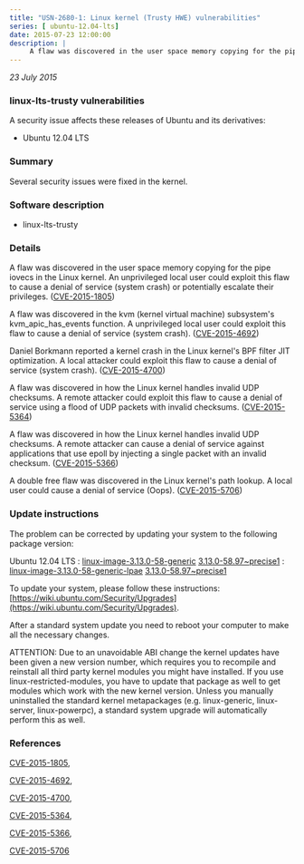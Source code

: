 ```yaml
---
title: "USN-2680-1: Linux kernel (Trusty HWE) vulnerabilities"
series: [ ubuntu-12.04-lts]
date: 2015-07-23 12:00:00
description: |
     A flaw was discovered in the user space memory copying for the pipe iovecs in the Linux kernel. An unprivileged local user could exploit this flaw to cause a denial of service (system crash) or potentially escalate their privileges. ([CVE-2015-1805](http://people.ubuntu.com/~ubuntu-security/cve/CVE-2015-1805))
--- 
```

 
 

*23 July 2015*

### linux-lts-trusty vulnerabilities

A security issue affects these releases of Ubuntu and its derivatives:

* Ubuntu 12.04 LTS

### Summary

Several security issues were fixed in the kernel. 

### Software description

* linux-lts-trusty 

### Details

 A flaw was discovered in the user space memory copying for the pipe iovecs in the Linux kernel. An unprivileged local user could exploit this flaw to cause a denial of service (system crash) or potentially escalate their privileges. ([CVE-2015-1805](http://people.ubuntu.com/~ubuntu-security/cve/CVE-2015-1805))

A flaw was discovered in the kvm (kernel virtual machine) subsystem&#39;s kvm_apic_has_events function. A unprivileged local user could exploit this flaw to cause a denial of service (system crash). ([CVE-2015-4692](http://people.ubuntu.com/~ubuntu-security/cve/CVE-2015-4692))

Daniel Borkmann reported a kernel crash in the Linux kernel&#39;s BPF filter JIT optimization. A local attacker could exploit this flaw to cause a denial of service (system crash). ([CVE-2015-4700](http://people.ubuntu.com/~ubuntu-security/cve/CVE-2015-4700))

A flaw was discovered in how the Linux kernel handles invalid UDP checksums. A remote attacker could exploit this flaw to cause a denial of service using a flood of UDP packets with invalid checksums. ([CVE-2015-5364](http://people.ubuntu.com/~ubuntu-security/cve/CVE-2015-5364))

A flaw was discovered in how the Linux kernel handles invalid UDP checksums. A remote attacker can cause a denial of service against applications that use epoll by injecting a single packet with an invalid checksum. ([CVE-2015-5366](http://people.ubuntu.com/~ubuntu-security/cve/CVE-2015-5366))

A double free flaw was discovered in the Linux kernel&#39;s path lookup. A local user could cause a denial of service (Oops). ([CVE-2015-5706](http://people.ubuntu.com/~ubuntu-security/cve/CVE-2015-5706)) 

### Update instructions

The problem can be corrected by updating your system to the following package version:

Ubuntu 12.04 LTS
 : [linux-image-3.13.0-58-generic](https://launchpad.net/ubuntu/+source/linux-lts-trusty) <span> [3.13.0-58.97~precise1](https://launchpad.net/ubuntu/+source/linux-lts-trusty/3.13.0-58.97~precise1) </span> 
 : [linux-image-3.13.0-58-generic-lpae](https://launchpad.net/ubuntu/+source/linux-lts-trusty) <span> [3.13.0-58.97~precise1](https://launchpad.net/ubuntu/+source/linux-lts-trusty/3.13.0-58.97~precise1) </span> 

To update your system, please follow these instructions: [https://wiki.ubuntu.com/Security/Upgrades](https://wiki.ubuntu.com/Security/Upgrades).

After a standard system update you need to reboot your computer to make all the necessary changes.

ATTENTION: Due to an unavoidable ABI change the kernel updates have been given a new version number, which requires you to recompile and reinstall all third party kernel modules you might have installed. If you use linux-restricted-modules, you have to update that package as well to get modules which work with the new kernel version. Unless you manually uninstalled the standard kernel metapackages (e.g. linux-generic, linux-server, linux-powerpc), a standard system upgrade will automatically perform this as well. 

### References

 
 [CVE-2015-1805](http://people.ubuntu.com/~ubuntu-security/cve/CVE-2015-1805), 

 [CVE-2015-4692](http://people.ubuntu.com/~ubuntu-security/cve/CVE-2015-4692), 

 [CVE-2015-4700](http://people.ubuntu.com/~ubuntu-security/cve/CVE-2015-4700), 

 [CVE-2015-5364](http://people.ubuntu.com/~ubuntu-security/cve/CVE-2015-5364), 

 [CVE-2015-5366](http://people.ubuntu.com/~ubuntu-security/cve/CVE-2015-5366), 

 [CVE-2015-5706](http://people.ubuntu.com/~ubuntu-security/cve/CVE-2015-5706)
 

